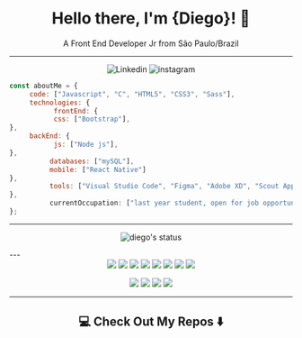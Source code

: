 <div align="center">

# Hello there, I'm {Diego}! 👋 
A Front End Developer Jr from São Paulo/Brazil

</div>

---
<div align="center">

![Linkedin](https://img.shields.io/badge/LinkedIn-0077B5?style=for-the-badge&logo=linkedin&logoColor=white "www.linkedin.com")
![instagram](https://img.shields.io/badge/Instagram-E4405F?style=for-the-badge&logo=instagram&logoColor=white)


</div>

```javascript
const aboutMe = {
     code: ["Javascript", "C", "HTML5", "CSS3", "Sass"],
     technologies: {
           frontEnd: {
           css: ["Bootstrap"],  
},
     backEnd: {
           js: ["Node js"],
},
          databases: ["mySQL"],
          mobile: ["React Native"]
},
          tools: ["Visual Studio Code", "Figma", "Adobe XD", "Scout App"],
},
          currentOccupation: ["last year student, open for job opportunities"],
};
```

---
<div align="center">


![diego's status](https://github-readme-stats.vercel.app/api?username=diegobaena89&&theme=dark&show_show_icons=true)


</div>
---

<div align="center"> <img src="https://img.shields.io/badge/javascript%20-%23323330.svg?&style=for-the-badge&logo=javascript&logoColor=%23F7DF1E"/> <img src="https://img.shields.io/badge/html5%20-%23E34F26.svg?&style=for-the-badge&logo=html5&logoColor=white"/> <img src="https://img.shields.io/badge/css3%20-%231572B6.svg?&style=for-the-badge&logo=css3&logoColor=white"/> <img src="https://img.shields.io/badge/c%20-%2300599C.svg?&style=for-the-badge&logo=c&logoColor=white"/> <img src="https://img.shields.io/badge/markdown-%23000000.svg?&style=for-the-badge&logo=markdown&logoColor=white"/> 
<img src="https://img.shields.io/badge/react%20-%2320232a.svg?&style=for-the-badge&logo=react&logoColor=%2361DAFB"/> <img src="https://img.shields.io/badge/bootstrap%20-%23563D7C.svg?&style=for-the-badge&logo=bootstrap&logoColor=white"/> <img src="https://img.shields.io/badge/SASS%20-hotpink.svg?&style=for-the-badge&logo=SASS&logoColor=white"/>

<img src="https://img.shields.io/badge/adobe%20xd%20-%23FF26BE.svg?&style=for-the-badge&logo=adobe%20xd&logoColor=white"/> <img src="https://img.shields.io/badge/adobe%20photoshop%20-%2331A8FF.svg?&style=for-the-badge&logo=adobe%20photoshop&logoColor=white"/> <img src="https://img.shields.io/badge/figma%20-%23F24E1E.svg?&style=for-the-badge&logo=figma&logoColor=white"/> <img src="https://img.shields.io/badge/github%20-%23121011.svg?&style=for-the-badge&logo=github&logoColor=white"/> </div>


---

## <div align="center"> 💻 Check Out My Repos ⬇️ </div>
